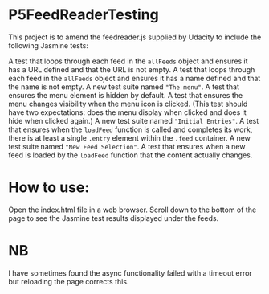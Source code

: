 # P5FeedReaderTesting

This project is to amend the feedreader.js supplied by Udacity to include the following Jasmine tests:

A test that loops through each feed in the `allFeeds` object and ensures it has a URL defined and that the URL is not empty.
A test that loops through each feed in the `allFeeds` object and ensures it has a name defined and that the name is not empty.
A new test suite named `"The menu"`.
A test that ensures the menu element is hidden by default. 
A test that ensures the menu changes visibility when the menu icon is clicked. (This test should have two expectations: does the menu display when clicked and does it hide when clicked again.)
A new test suite named `"Initial Entries"`.
A test that ensures when the `loadFeed` function is called and completes its work, there is at least a single `.entry` element within the `.feed` container.
A new test suite named `"New Feed Selection"`.
A test that ensures when a new feed is loaded by the `loadFeed` function that the content actually changes.

# How to use:

Open the index.html file in a web browser.
Scroll down to the bottom of the page to see the Jasmine test results displayed under the feeds.

# NB

I have sometimes found the async functionality failed with a timeout error but reloading the page corrects this.
